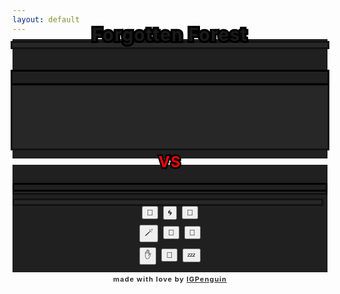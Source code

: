 ```yaml
---
layout: default
---
```

<!--Prevent auto-refresh on phone on resume-->
<meta name="viewport" content="width=device-width, initial-scale=1.0, maximum-scale=1.0, user-scalable=0" />

<meta http-equiv="Permissions-Policy" content="interest-cohort=()">
<meta name="twitter:card" content="summary" />
<meta name="twitter:site" content="{{ page.title }}" />
<meta name="twitter:title" content="{{ page.title }}" />
<meta name="twitter:image" content="{{ page.title_image }}" />

<script src="https://ajax.googleapis.com/ajax/libs/jquery/3.5.1/jquery.min.js"></script>
<link rel="stylesheet" href="https://cdnjs.cloudflare.com/ajax/libs/animate.css/4.1.1/animate.min.css"/>
<script src="js/game_loop.js"></script>

<div class= "curtain" id="id_fullscreen_curtain"></div>
<div class= "fullScreenText" id="id_fullscreen_text" style="-webkit-text-stroke: 6.5px black;
      paint-order: stroke fill;"></div>

<center class="animate__animated animate__fadeIn animate__fast">

<h2 id = "id_area" style="margin-top:-30px;
    margin-bottom:-12px;
    font-size:28px;
    letter-spacing: 1.5px;
    -webkit-text-stroke: 6.5px black;
      paint-order: stroke fill;
        position:relative; z-index:2;">Forgotten Forest</h2>

<div class="card" id="id_card" style="background-color:#202020;padding-bottom:4px">

<div id="id_enemy_card_contents">
<div id = "id_enemy_info">
  <div class="box-border-dynamic" style="position:relative; z-index:1;">
  <h2 id = "id_name" style="text-align:left;
    padding-left:8px;
    letter-spacing:0.8px;
    -webkit-text-stroke: 5px #121212;
      paint-order: stroke fill;
    margin-bottom:-13px;
    margin-top:2px;
    padding-top:2px;
    background-color:#202020;"/>
  </div>

  <div class= "enemyOverlay" id="id_enemy_overlay" style="font-family:sans; font-size:88px; position:absolute; z-index:4;"></div>
<br style="clear:both" />
<div class="box-border-dynamic">
<div style="margin-bottom:14px;
                              box-shadow:
                                0px 0px 0px 3px #121212;
                              padding-bottom:0px;
                              padding-top:7px;
                              margin-top:0px;
                              background-color:#272727;">
<div id = "id_emoji_wrapper">
<h1 id = "id_emoji" style="position:relative; z-index:3"/>
</div>
</div>
</div>

<div class="box-border-dynamic" style="margin-top:0px;
        box-shadow:
          0px 0px 0px 3px #000000;
            position:relative; z-index:2;
            overflow:auto;">


<h3 id = "id_stats" style="float:left;
                            text-align:left;
                            font-size:14px;
                            padding-left:8px;
                            padding-bottom:0px;
                            line-height:24px;
                            margin-top:0px;
                            margin-bottom:0px;
                            margin-right:0px;
                            font-family:sans;
                            display:inline;
                            width:60%;"/>

<h5 id = "id_team" style="float:right;
                                text-align:right;
                                font-weight:300;
                                font-size:14px;
                                padding-bottom:0px;
                                padding-right:8px;
                                margin-bottom:0px;
                                display:inline;
                                overflow:auto;
                                line-height:24px"/>
</div>
<div class="box-border-dynamic" style="margin-top:2px;
  margin-right:0px;
    margin-bottom:12px;
  background-color:#272727;
  box-shadow:
    0px 0px 0px 3px #121212;
      position:relative; z-index:1;
      overflow:auto;">

<h4 id = "id_desc" style="float:left;
  text-align:left;
  padding-top:6px;
  padding-left:8px;
  padding-right:8px;
  padding-bottom:2px;
  min-height:74px;
  margin-bottom:0px;
  line-height:165%;
  width:95%;
  position:relative;"/>
</div>
</div>
</div>
</div>

<p style="margin:4px;"></p>
<h3 id = "id_versus" style="margin-top:-13px;
  margin-bottom:-14px;
    color:red;
    font-size:24px;
      letter-spacing:1.5px;
      -webkit-text-stroke: 5px black;
        paint-order: stroke fill;
          position:relative; z-index:2;">VS</h3>

<div class="toolbar-card" id = "id_toolbar_card" style="padding-bottom:6px;
  margin-top:4px;
    padding-top:6px;
      background-color:#202020;">

<div class="toolbar" id = "id_player_info" style="padding-bottom:8px; padding-top:8px">

<div class="box-border-dynamic" style="margin-left:3px;
                                        margin-right:3px;
                                        padding-top:2px;
                                        padding-bottom:2px;
                                              background-color:#202020;">

<h3 id = "id_player_name" style="text-align:left;
                                  padding-left:8px;
                                  letter-spacing:0.8px;
                                  font-weight:5OO;
                                  margin-top:0px;
                                  cursor:pointer;
                                  font-size:17px;
                                  margin-bottom:0px;
                                  -webkit-text-stroke: 5px #121212;
                                    paint-order: stroke fill;"/>
</div>

<div class="box-border-dynamic" style="margin-left:3px;
                                        margin-right:3px;
                                          margin-bottom:14px;
                                            box-shadow:
                                              0px 0px 0px 3px #121212;">

<div class= "playerOverlay" id="id_player_overlay" style="font-family:sans; font-size:88px; position:absolute; z-index:2;"></div>

<h3 id = "id_player_status" style="text-align:left;
                                    padding-left:8px;
                                    font-size:12px;
                                    padding-top:5px;
                                    padding-bottom:3px;
                                    margin-bottom:-11px;
                                    margin-top:14px;
                                    font-family:sans;
                                    box-shadow:
                                      0px 0px 0px 3px #000000;
                                      position:relative; z-index:1;"/>
</div>
<div class="box-border-dynamic" style="margin-left:3px;
                                        margin-right:3px;
                                        padding-top:2px;
                                        padding-bottom:0px;
                                          box-shadow:
                                            0px 0px 0px 3px #121212;
                                              background-color:#272727;">

<h4 id = "id_log" style="margin-top:0px;
                          padding-left:8px;
                          margin-bottom:12px;
                          text-align:left;"/>
</div>
<h3 id = "id_player_party_loot" style="text-align:left;
                                        float:left;
                                        padding-top:3px;
                                        padding-bottom:3px;
                                        padding-left:8px;
                                        margin-left:3px;
                                        margin-bottom:0px;
                                        margin-top:0px;
                                        display:inline;                      
                                        width:95.8%;
                                        box-shadow:
                                          0px 0px 0px 3px #121212;
                                          background-color:#272727;"/>
</div>
<div id="id_buttons" style="margin:6px; margin-top:1px;">
  <button type = "button" id = "button_attack">🎯</button>&nbsp;
  <button type = "button" id = "button_roll">🌀</button>&nbsp;
  <button type = "button" id = "button_block">🔰</button>
  <p style="margin:8px;"></p>
  <button type = "button" id = "button_cast">🪄</button>&nbsp;
  <button type = "button" id = "button_pray">🙏</button>&nbsp;
  <button type = "button" id = "button_curse">🪬</button>

  <p style="margin:8px;"></p>
  <button type = "button" id = "button_grab">✋</button>&nbsp;
  <button type = "button" id = "button_speak">💬</button>&nbsp;
  <button type = "button" id = "button_sleep">💤</button>
</div>
</div>



<p style="margin:8px"></p>

<div style="cursor: pointer;" onclick="window.location='https://github.com/IGPenguin/webcrawler/';">
<h4 style="font-size:11px; opacity:0.9; margin-top:-4px; letter-spacing:1px;box-shadow:none;">made with love by <a href="https://github.com/IGPenguin/webcrawler/">IGPenguin</a></h4>
</div>

<div id="id_bug" style="cursor: pointer;">
<h4 id="id_version" style="font-size:10px; margin-top:-20px; margin-bottom:-8px; opacity:0.6; box-shadow:none;"/>
</div>
</center>
